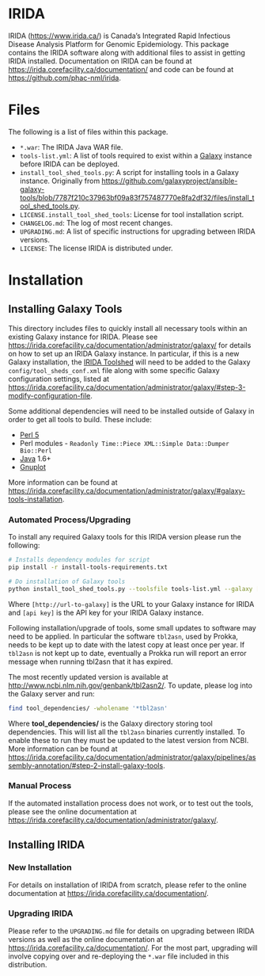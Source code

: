 IRIDA
=====

IRIDA (<https://www.irida.ca/>) is Canada’s Integrated Rapid Infectious Disease Analysis Platform for Genomic Epidemiology.  This package contains the IRIDA software along with additional files to assist in getting IRIDA installed.  Documentation on IRIDA can be found at <https://irida.corefacility.ca/documentation/> and code can be found at <https://github.com/phac-nml/irida>.

Files
=====

The following is a list of files within this package.

* `*.war`:  The IRIDA Java WAR file.
* `tools-list.yml`:  A list of tools required to exist within a [Galaxy](https://galaxyproject.org/) instance before IRIDA can be deployed.
* `install_tool_shed_tools.py`: A script for installing tools in a Galaxy instance.  Originally from <https://github.com/galaxyproject/ansible-galaxy-tools/blob/7787f210c37963bf09a83f757487770e8fa2df32/files/install_tool_shed_tools.py>.
* `LICENSE.install_tool_shed_tools`: License for tool installation script.
* `CHANGELOG.md`:  The log of most recent changes.
* `UPGRADING.md`: A list of specific instructions for upgrading between IRIDA versions.
* `LICENSE`:  The license IRIDA is distributed under.

Installation
============

Installing Galaxy Tools
-----------------------

This directory includes files to quickly install all necessary tools within an existing Galaxy instance for IRIDA.  Please see <https://irida.corefacility.ca/documentation/administrator/galaxy/> for details on how to set up an IRIDA Galaxy instance.  In particular, if this is a new Galaxy installation, the [IRIDA Toolshed](https://irida.corefacility.ca/galaxy-shed/) will need to be added to the Galaxy `config/tool_sheds_conf.xml` file along with some specific Galaxy configuration settings, listed at <https://irida.corefacility.ca/documentation/administrator/galaxy/#step-3-modify-configuration-file>.

Some additional dependencies will need to be installed outside of Galaxy in order to get all tools to build.  These include:

* [Perl 5](https://www.perl.org/)
* Perl modules - `Readonly Time::Piece XML::Simple Data::Dumper Bio::Perl`
* [Java](https://java.com/) 1.6+
* [Gnuplot](http://www.gnuplot.info/)

More information can be found at <https://irida.corefacility.ca/documentation/administrator/galaxy/#galaxy-tools-installation>.

### Automated Process/Upgrading

To install any required Galaxy tools for this IRIDA version please run the following:

```bash
# Installs dependency modules for script
pip install -r install-tools-requirements.txt

# Do installation of Galaxy tools
python install_tool_shed_tools.py --toolsfile tools-list.yml --galaxy [http://url-to-galaxy] --apikey [api key]
```
Where `[http://url-to-galaxy]` is the URL to your Galaxy instance for IRIDA and `[api key]` is the API key for your IRIDA Galaxy instance.

Following installation/upgrade of tools, some small updates to software may need to be applied.  In particular the software `tbl2asn`, used by Prokka, needs to be kept up to date with the latest copy at least once per year.  If `tbl2asn` is not kept up to date, eventually a Prokka run will report an error message when running tbl2asn that it has expired.

The most recently updated version is available at <http://www.ncbi.nlm.nih.gov/genbank/tbl2asn2/>.  To update, please log into the Galaxy server and run:

```bash
find tool_dependencies/ -wholename '*tbl2asn'
```

Where **tool_dependencies/** is the Galaxy directory storing tool dependencies.  This will list all the `tbl2asn` binaries currently installed.  To enable these to run they must be updated to the latest version from NCBI.  More information can be found at <https://irida.corefacility.ca/documentation/administrator/galaxy/pipelines/assembly-annotation/#step-2-install-galaxy-tools>.

### Manual Process

If the automated installation process does not work, or to test out the tools, please see the online documentation at <https://irida.corefacility.ca/documentation/administrator/galaxy/>.

Installing IRIDA
----------------

### New Installation

For details on installation of IRIDA from scratch, please refer to the online documentation at <https://irida.corefacility.ca/documentation/>.

### Upgrading IRIDA

Please refer to the `UPGRADING.md` file for details on upgrading between IRIDA versions as well as the online documentation at <https://irida.corefacility.ca/documentation/>.  For the most part, upgrading will involve copying over and re-deploying the `*.war` file included in this distribution.
